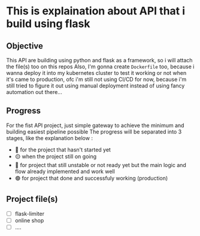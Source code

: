 # This is explaination about API that i build using flask

## Objective
This API are building using python and flask as a framework, so i will attach the file(s) too on this repos
Also, I'm gonna create ```Dockerfile``` too, because i wanna deploy it into my kubernetes cluster to test it working or not when it's came to production, ofc i'm still not using CI/CD for now, because i'm still tried to figure it out using manual deployment instead of using fancy automation out there...

## Progress
For the fist API project, just simple gateway to achieve the minimum and building easiest pipeline possible
The progress will be separated into 3 stages, like the explanation below :
- 🔴 for the project that hasn't started yet 
- 🟡 when the project still on going 
- 🔵 for project that still unstable or not ready yet but the main logic and flow already implemented and work well
- 🟢 for project that done and successfuly working (production)  

## Project file(s)
- [ ] flask-limiter
- [ ] online shop
- [ ] ....